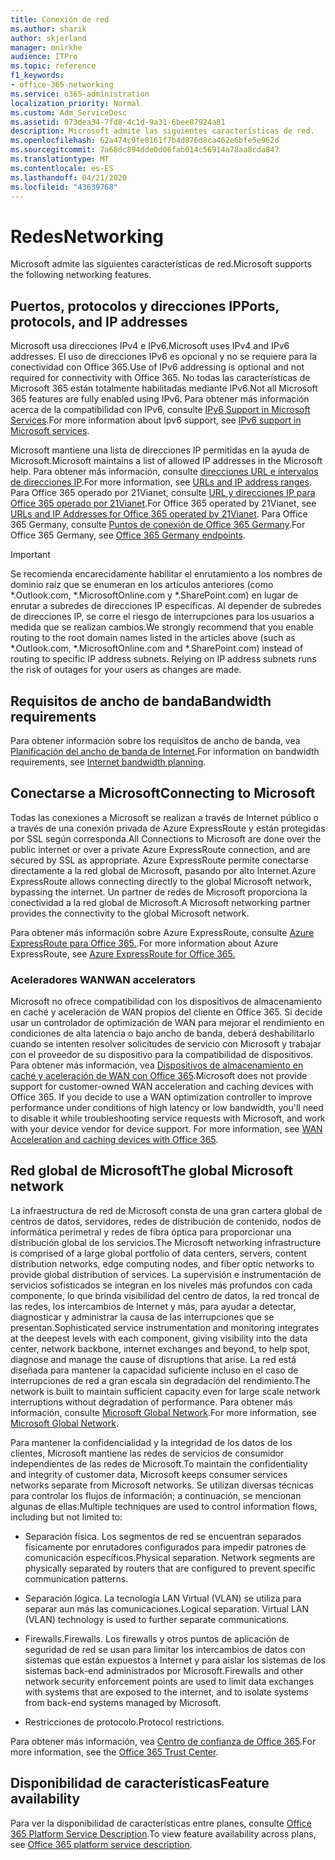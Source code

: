 ```yaml
---
title: Conexión de red
ms.author: sharik
author: skjerland
manager: mnirkhe
audience: ITPro
ms.topic: reference
f1_keywords:
- office-365-networking
ms.service: o365-administration
localization_priority: Normal
ms.custom: Adm_ServiceDesc
ms.assetid: 073dea34-7fd8-4c1d-9a31-6bee87924a81
description: Microsoft admite las siguientes características de red.
ms.openlocfilehash: 62a474c9fe0161f7b4d876d8ca462e6bfe5e962d
ms.sourcegitcommit: 7a68dc894dde0d06fab014c56914a78aa8cda847
ms.translationtype: MT
ms.contentlocale: es-ES
ms.lasthandoff: 04/21/2020
ms.locfileid: "43639768"
---
```

# <a name="networking"></a><span data-ttu-id="a6b96-103">Redes</span><span class="sxs-lookup"><span data-stu-id="a6b96-103">Networking</span></span>

<span data-ttu-id="a6b96-104">Microsoft admite las siguientes características de red.</span><span class="sxs-lookup"><span data-stu-id="a6b96-104">Microsoft supports the following networking features.</span></span>
  
## <a name="ports-protocols-and-ip-addresses"></a><span data-ttu-id="a6b96-105">Puertos, protocolos y direcciones IP</span><span class="sxs-lookup"><span data-stu-id="a6b96-105">Ports, protocols, and IP addresses</span></span>

<span data-ttu-id="a6b96-106">Microsoft usa direcciones IPv4 e IPv6.</span><span class="sxs-lookup"><span data-stu-id="a6b96-106">Microsoft uses IPv4 and IPv6 addresses.</span></span> <span data-ttu-id="a6b96-107">El uso de direcciones IPv6 es opcional y no se requiere para la conectividad con Office 365.</span><span class="sxs-lookup"><span data-stu-id="a6b96-107">Use of IPv6 addressing is optional and not required for connectivity with Office 365.</span></span> <span data-ttu-id="a6b96-108">No todas las características de Microsoft 365 están totalmente habilitadas mediante IPv6.</span><span class="sxs-lookup"><span data-stu-id="a6b96-108">Not all Microsoft 365 features are fully enabled using IPv6.</span></span> <span data-ttu-id="a6b96-109">Para obtener más información acerca de la compatibilidad con IPv6, consulte [IPv6 Support in Microsoft Services](https://docs.microsoft.com/office365/enterprise/ipv6-support).</span><span class="sxs-lookup"><span data-stu-id="a6b96-109">For more information about Ipv6 support, see [IPv6 support in Microsoft services](https://docs.microsoft.com/office365/enterprise/ipv6-support).</span></span>
  
<span data-ttu-id="a6b96-110">Microsoft mantiene una lista de direcciones IP permitidas en la ayuda de Microsoft.</span><span class="sxs-lookup"><span data-stu-id="a6b96-110">Microsoft maintains a list of allowed IP addresses in the Microsoft help.</span></span> <span data-ttu-id="a6b96-111">Para obtener más información, consulte [direcciones URL e intervalos de direcciones IP](https://docs.microsoft.com/office365/enterprise/urls-and-ip-address-ranges).</span><span class="sxs-lookup"><span data-stu-id="a6b96-111">For more information, see [URLs and IP address ranges](https://docs.microsoft.com/office365/enterprise/urls-and-ip-address-ranges).</span></span> <span data-ttu-id="a6b96-112">Para Office 365 operado por 21Vianet, consulte [URL y direcciones IP para Office 365 operado por 21Vianet](https://docs.microsoft.com/office365/enterprise/managing-office-365-endpoints).</span><span class="sxs-lookup"><span data-stu-id="a6b96-112">For Office 365 operated by 21Vianet, see [URLs and IP Addresses for Office 365 operated by 21Vianet](https://docs.microsoft.com/office365/enterprise/managing-office-365-endpoints).</span></span> <span data-ttu-id="a6b96-113">Para Office 365 Germany, consulte [Puntos de conexión de Office 365 Germany](https://support.office.com/article/Office-365-Germany-endpoints-8a113a50-0071-4155-bb8e-eba5a8dbd4c8).</span><span class="sxs-lookup"><span data-stu-id="a6b96-113">For Office 365 Germany, see [Office 365 Germany endpoints](https://support.office.com/article/Office-365-Germany-endpoints-8a113a50-0071-4155-bb8e-eba5a8dbd4c8).</span></span>
  
> [!IMPORTANT]
> <span data-ttu-id="a6b96-p103">Se recomienda encarecidamente habilitar el enrutamiento a los nombres de dominio raíz que se enumeran en los artículos anteriores (como \*.Outlook.com, \*.MicrosoftOnline.com y \*.SharePoint.com) en lugar de enrutar a subredes de direcciones IP específicas. Al depender de subredes de direcciones IP, se corre el riesgo de interrupciones para los usuarios a medida que se realizan cambios.</span><span class="sxs-lookup"><span data-stu-id="a6b96-p103">We strongly recommend that you enable routing to the root domain names listed in the articles above (such as \*.Outlook.com, \*.MicrosoftOnline.com and \*.SharePoint.com) instead of routing to specific IP address subnets. Relying on IP address subnets runs the risk of outages for your users as changes are made.</span></span> 
  
## <a name="bandwidth-requirements"></a><span data-ttu-id="a6b96-116">Requisitos de ancho de banda</span><span class="sxs-lookup"><span data-stu-id="a6b96-116">Bandwidth requirements</span></span>

<span data-ttu-id="a6b96-117">Para obtener información sobre los requisitos de ancho de banda, vea [Planificación del ancho de banda de Internet](https://docs.microsoft.com/office365/enterprise/network-planning-and-performance).</span><span class="sxs-lookup"><span data-stu-id="a6b96-117">For information on bandwidth requirements, see [Internet bandwidth planning](https://docs.microsoft.com/office365/enterprise/network-planning-and-performance).</span></span>
  
## <a name="connecting-to-microsoft"></a><span data-ttu-id="a6b96-118">Conectarse a Microsoft</span><span class="sxs-lookup"><span data-stu-id="a6b96-118">Connecting to Microsoft</span></span>

<span data-ttu-id="a6b96-119">Todas las conexiones a Microsoft se realizan a través de Internet público o a través de una conexión privada de Azure ExpressRoute y están protegidas por SSL según corresponda.</span><span class="sxs-lookup"><span data-stu-id="a6b96-119">All Connections to Microsoft are done over the public internet or over a private Azure ExpressRoute connection, and are secured by SSL as appropriate.</span></span> <span data-ttu-id="a6b96-120">Azure ExpressRoute permite conectarse directamente a la red global de Microsoft, pasando por alto Internet.</span><span class="sxs-lookup"><span data-stu-id="a6b96-120">Azure ExpressRoute allows connecting directly to the global Microsoft network, bypassing the internet.</span></span> <span data-ttu-id="a6b96-121">Un partner de redes de Microsoft proporciona la conectividad a la red global de Microsoft.</span><span class="sxs-lookup"><span data-stu-id="a6b96-121">A Microsoft networking partner provides the connectivity to the global Microsoft network.</span></span>
  
<span data-ttu-id="a6b96-122">Para obtener más información sobre Azure ExpressRoute, consulte [Azure ExpressRoute para Office 365.](https://aka.ms/expressrouteoffice365).</span><span class="sxs-lookup"><span data-stu-id="a6b96-122">For more information about Azure ExpressRoute, see [Azure ExpressRoute for Office 365.](https://aka.ms/expressrouteoffice365)</span></span>
  
### <a name="wan-accelerators"></a><span data-ttu-id="a6b96-123">Aceleradores WAN</span><span class="sxs-lookup"><span data-stu-id="a6b96-123">WAN accelerators</span></span>

<span data-ttu-id="a6b96-p105">Microsoft no ofrece compatibilidad con los dispositivos de almacenamiento en caché y aceleración de WAN propios del cliente en Office 365. Si decide usar un controlador de optimización de WAN para mejorar el rendimiento en condiciones de alta latencia o bajo ancho de banda, deberá deshabilitarlo cuando se intenten resolver solicitudes de servicio con Microsoft y trabajar con el proveedor de su dispositivo para la compatibilidad de dispositivos. Para obtener más información, vea [Dispositivos de almacenamiento en caché y aceleración de WAN con Office 365](https://support.microsoft.com/help/2690045/using-third-party-network-devices-or-solutions-with-office-365).</span><span class="sxs-lookup"><span data-stu-id="a6b96-p105">Microsoft does not provide support for customer-owned WAN acceleration and caching devices with Office 365. If you decide to use a WAN optimization controller to improve performance under conditions of high latency or low bandwidth, you'll need to disable it while troubleshooting service requests with Microsoft, and work with your device vendor for device support. For more information, see [WAN Acceleration and caching devices with Office 365](https://support.microsoft.com/help/2690045/using-third-party-network-devices-or-solutions-with-office-365).</span></span>
  
## <a name="the-global-microsoft-network"></a><span data-ttu-id="a6b96-127">Red global de Microsoft</span><span class="sxs-lookup"><span data-stu-id="a6b96-127">The global Microsoft network</span></span>

<span data-ttu-id="a6b96-128">La infraestructura de red de Microsoft consta de una gran cartera global de centros de datos, servidores, redes de distribución de contenido, nodos de informática perimetral y redes de fibra óptica para proporcionar una distribución global de los servicios.</span><span class="sxs-lookup"><span data-stu-id="a6b96-128">The Microsoft networking infrastructure is comprised of a large global portfolio of data centers, servers, content distribution networks, edge computing nodes, and fiber optic networks to provide global distribution of services.</span></span> <span data-ttu-id="a6b96-129">La supervisión e instrumentación de servicios sofisticados se integran en los niveles más profundos con cada componente, lo que brinda visibilidad del centro de datos, la red troncal de las redes, los intercambios de Internet y más, para ayudar a detectar, diagnosticar y administrar la causa de las interrupciones que se presentan.</span><span class="sxs-lookup"><span data-stu-id="a6b96-129">Sophisticated service instrumentation and monitoring integrates at the deepest levels with each component, giving visibility into the data center, network backbone, internet exchanges and beyond, to help spot, diagnose and manage the cause of disruptions that arise.</span></span> <span data-ttu-id="a6b96-130">La red está diseñada para mantener la capacidad suficiente incluso en el caso de interrupciones de red a gran escala sin degradación del rendimiento.</span><span class="sxs-lookup"><span data-stu-id="a6b96-130">The network is built to maintain sufficient capacity even for large scale network interruptions without degradation of performance.</span></span> <span data-ttu-id="a6b96-131">Para obtener más información, consulte [Microsoft Global Network](https://docs.microsoft.com/azure/networking/microsoft-global-network).</span><span class="sxs-lookup"><span data-stu-id="a6b96-131">For more information, see [Microsoft Global Network](https://docs.microsoft.com/azure/networking/microsoft-global-network).</span></span> 
  
<span data-ttu-id="a6b96-132">Para mantener la confidencialidad y la integridad de los datos de los clientes, Microsoft mantiene las redes de servicios de consumidor independientes de las redes de Microsoft.</span><span class="sxs-lookup"><span data-stu-id="a6b96-132">To maintain the confidentiality and integrity of customer data, Microsoft keeps consumer services networks separate from Microsoft networks.</span></span> <span data-ttu-id="a6b96-133">Se utilizan diversas técnicas para controlar los flujos de información; a continuación, se mencionan algunas de ellas:</span><span class="sxs-lookup"><span data-stu-id="a6b96-133">Multiple techniques are used to control information flows, including but not limited to:</span></span>
  
- <span data-ttu-id="a6b96-p108">Separación física. Los segmentos de red se encuentran separados físicamente por enrutadores configurados para impedir patrones de comunicación específicos.</span><span class="sxs-lookup"><span data-stu-id="a6b96-p108">Physical separation. Network segments are physically separated by routers that are configured to prevent specific communication patterns.</span></span>
    
- <span data-ttu-id="a6b96-p109">Separación lógica. La tecnología LAN Virtual (VLAN) se utiliza para separar aun más las comunicaciones.</span><span class="sxs-lookup"><span data-stu-id="a6b96-p109">Logical separation. Virtual LAN (VLAN) technology is used to further separate communications.</span></span>
    
- <span data-ttu-id="a6b96-138">Firewalls.</span><span class="sxs-lookup"><span data-stu-id="a6b96-138">Firewalls.</span></span> <span data-ttu-id="a6b96-139">Los firewalls y otros puntos de aplicación de seguridad de red se usan para limitar los intercambios de datos con sistemas que están expuestos a Internet y para aislar los sistemas de los sistemas back-end administrados por Microsoft.</span><span class="sxs-lookup"><span data-stu-id="a6b96-139">Firewalls and other network security enforcement points are used to limit data exchanges with systems that are exposed to the internet, and to isolate systems from back-end systems managed by Microsoft.</span></span> 
    
- <span data-ttu-id="a6b96-140">Restricciones de protocolo.</span><span class="sxs-lookup"><span data-stu-id="a6b96-140">Protocol restrictions.</span></span>
    
<span data-ttu-id="a6b96-141">Para obtener más información, vea [Centro de confianza de Office 365](https://www.microsoft.com/trust-center).</span><span class="sxs-lookup"><span data-stu-id="a6b96-141">For more information, see the [Office 365 Trust Center](https://www.microsoft.com/trust-center).</span></span> 
  
## <a name="feature-availability"></a><span data-ttu-id="a6b96-142">Disponibilidad de características</span><span class="sxs-lookup"><span data-stu-id="a6b96-142">Feature availability</span></span>

<span data-ttu-id="a6b96-143">Para ver la disponibilidad de características entre planes, consulte [Office 365 Platform Service Description](office-365-platform-service-description.md).</span><span class="sxs-lookup"><span data-stu-id="a6b96-143">To view feature availability across plans, see [Office 365 platform service description](office-365-platform-service-description.md).</span></span>
  


